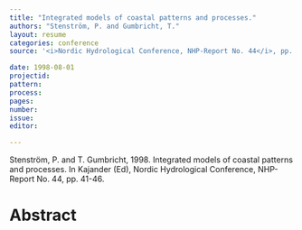 ```yaml
---
title: "Integrated models of coastal patterns and processes."
authors: "Stenström, P. and Gumbricht, T."
layout: resume
categories: conference
source: '<i>Nordic Hydrological Conference, NHP-Report No. 44</i>, pp. 41-46'

date: 1998-08-01
projectid:
pattern:
process:
pages:
number:
issue:
editor:

---
```


Stenström, P. and T. Gumbricht, 1998. Integrated models of coastal patterns and processes. In Kajander (Ed), Nordic Hydrological Conference, NHP-Report No. 44, pp. 41-46.

<h1 class='foot-description'>Abstract</h1>
